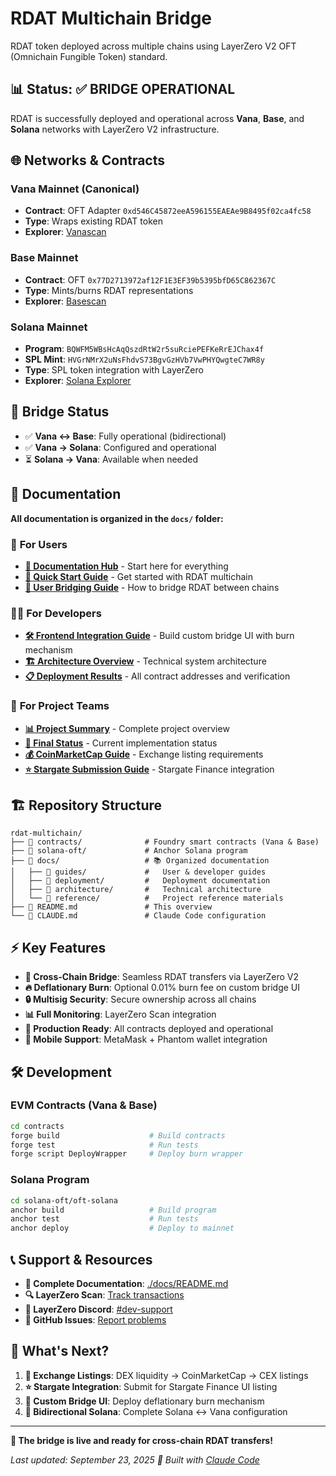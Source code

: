 # RDAT Multichain Bridge

RDAT token deployed across multiple chains using LayerZero V2 OFT (Omnichain Fungible Token) standard.

## 📊 Status: ✅ **BRIDGE OPERATIONAL**

RDAT is successfully deployed and operational across **Vana**, **Base**, and **Solana** networks with LayerZero V2 infrastructure.

## 🌐 Networks & Contracts

### Vana Mainnet (Canonical)
- **Contract**: OFT Adapter `0xd546C45872eeA596155EAEAe9B8495f02ca4fc58`
- **Type**: Wraps existing RDAT token
- **Explorer**: [Vanascan](https://vanascan.io/address/0xd546C45872eeA596155EAEAe9B8495f02ca4fc58)

### Base Mainnet
- **Contract**: OFT `0x77D2713972af12F1E3EF39b5395bfD65C862367C`
- **Type**: Mints/burns RDAT representations
- **Explorer**: [Basescan](https://basescan.org/address/0x77D2713972af12F1E3EF39b5395bfD65C862367C)

### Solana Mainnet
- **Program**: `BQWFM5WBsHcAqQszdRtW2r5suRciePEFKeRrEJChax4f`
- **SPL Mint**: `HVGrNMrX2uNsFhdvS73BgvGzHVb7VwPHYQwgteC7WR8y`
- **Type**: SPL token integration with LayerZero
- **Explorer**: [Solana Explorer](https://explorer.solana.com/address/BQWFM5WBsHcAqQszdRtW2r5suRciePEFKeRrEJChax4f)

## 🌉 Bridge Status

- ✅ **Vana ↔ Base**: Fully operational (bidirectional)
- ✅ **Vana → Solana**: Configured and operational
- ⏳ **Solana → Vana**: Available when needed

## 📖 Documentation

**All documentation is organized in the `docs/` folder:**

### 👥 **For Users**
- **[📖 Documentation Hub](./docs/README.md)** - Start here for everything
- **[🚀 Quick Start Guide](./docs/guides/QUICK_START.md)** - Get started with RDAT multichain
- **[🌉 User Bridging Guide](./docs/guides/USER_BRIDGING_GUIDE.md)** - How to bridge RDAT between chains

### 👨‍💻 **For Developers**
- **[🛠️ Frontend Integration Guide](./docs/guides/FRONTEND_INTEGRATION_GUIDE.md)** - Build custom bridge UI with burn mechanism
- **[🏗️ Architecture Overview](./docs/architecture/ARCHITECTURE.md)** - Technical system architecture
- **[📋 Deployment Results](./docs/deployment/DEPLOYMENT_RESULTS.md)** - All contract addresses and verification

### 🏢 **For Project Teams**
- **[📊 Project Summary](./docs/reference/PROJECT_SUMMARY.md)** - Complete project overview
- **[🎯 Final Status](./docs/reference/FINAL_STATUS.md)** - Current implementation status
- **[💰 CoinMarketCap Guide](./docs/guides/COINMARKETCAP_LISTING_GUIDE.md)** - Exchange listing requirements
- **[⭐ Stargate Submission Guide](./docs/guides/STARGATE_SUBMISSION_GUIDE.md)** - Stargate Finance integration

## 🏗️ Repository Structure

```
rdat-multichain/
├── 📁 contracts/              # Foundry smart contracts (Vana & Base)
├── 📁 solana-oft/             # Anchor Solana program
├── 📁 docs/                   # 📚 Organized documentation
│   ├── 📁 guides/             #   User & developer guides
│   ├── 📁 deployment/         #   Deployment documentation
│   ├── 📁 architecture/       #   Technical architecture
│   └── 📁 reference/          #   Project reference materials
├── 📄 README.md               # This overview
└── 📄 CLAUDE.md               # Claude Code configuration
```

## ⚡ Key Features

- **🌉 Cross-Chain Bridge**: Seamless RDAT transfers via LayerZero V2
- **🔥 Deflationary Burn**: Optional 0.01% burn fee on custom bridge UI
- **🔒 Multisig Security**: Secure ownership across all chains
- **📊 Full Monitoring**: LayerZero Scan integration
- **🚀 Production Ready**: All contracts deployed and operational
- **📱 Mobile Support**: MetaMask + Phantom wallet integration

## 🛠️ Development

### EVM Contracts (Vana & Base)
```bash
cd contracts
forge build                    # Build contracts
forge test                     # Run tests
forge script DeployWrapper     # Deploy burn wrapper
```

### Solana Program
```bash
cd solana-oft/oft-solana
anchor build                   # Build program
anchor test                    # Run tests
anchor deploy                  # Deploy to mainnet
```

## 📞 Support & Resources

- **📖 Complete Documentation**: [./docs/README.md](./docs/README.md)
- **🔍 LayerZero Scan**: [Track transactions](https://layerzeroscan.com)
- **💬 LayerZero Discord**: [#dev-support](https://discord.gg/layerzero)
- **🐛 GitHub Issues**: [Report problems](https://github.com/rdatadao-v2/rdat-multichain/issues)

## 🎉 What's Next?

1. **🏦 Exchange Listings**: DEX liquidity → CoinMarketCap → CEX listings
2. **⭐ Stargate Integration**: Submit for Stargate Finance UI listing
3. **🎨 Custom Bridge UI**: Deploy deflationary burn mechanism
4. **🔄 Bidirectional Solana**: Complete Solana ↔ Vana configuration

---

**🚀 The bridge is live and ready for cross-chain RDAT transfers!**

*Last updated: September 23, 2025*
*🤖 Built with [Claude Code](https://claude.ai/code)*